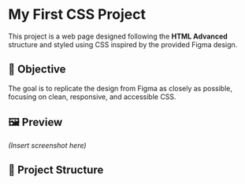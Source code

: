 # My First CSS Project

This project is a web page designed following the **HTML Advanced** structure and styled using CSS inspired by the provided Figma design.

## 🎯 Objective
The goal is to replicate the design from Figma as closely as possible, focusing on clean, responsive, and accessible CSS.

## 🖼 Preview
<!-- ضع صورة أو GIF للنتيجة النهائية لو متاح -->
*(Insert screenshot here)*

## 📂 Project Structure
